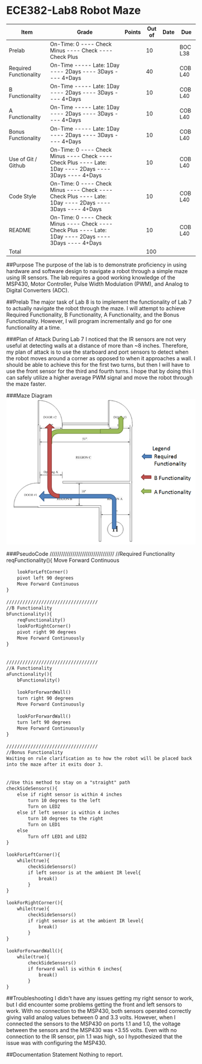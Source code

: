 ECE382-Lab8 Robot Maze
======================

Item	|Grade	|Points	|Out of	|Date	|Due
---|---|---|---|---|---
Prelab	|On-Time: 0 ---- Check Minus ---- Check ---- Check Plus	|	|10	|	|BOC L38
Required Functionality	|On-Time ----- Late: 1Day ---- 2Days ---- 3Days ---- 4+Days	|	|40	|	|COB L40
B Functionality	|On-Time ----- Late: 1Day ---- 2Days ---- 3Days ---- 4+Days	|	|10	|	|COB L40
A Functionality	|On-Time ----- Late: 1Day ---- 2Days ---- 3Days ---- 4+Days	|	|10	|	|COB L40
Bonus Functionality	|On-Time ----- Late: 1Day ---- 2Days ---- 3Days ---- 4+Days	|	|10	|	|COB L40
Use of Git / Github	|On-Time: 0 ---- Check Minus ---- Check ---- Check Plus ---- Late: 1Day ---- 2Days ---- 3Days ---- 4+Days	|	|10	|	|COB L40
Code Style	|On-Time: 0 ---- Check Minus ---- Check ---- Check Plus ---- Late: 1Day ---- 2Days ---- 3Days ---- 4+Days	|	|10	|	|COB L40
README	|On-Time: 0 ---- Check Minus ---- Check ---- Check Plus ---- Late: 1Day ---- 2Days ---- 3Days ---- 4+Days	|	|10	|	|COB L40
Total	|	|	|100	|


##Purpose
The purpose of the lab is to demonstrate proficiency in using hardware and software design to navigate a robot through a simple maze using IR sensors. The lab requires a good working knowledge of the MSP430, Motor Controller, Pulse Width Modulation (PWM), and Analog to Digital Converters (ADC).


##Prelab
The major task of Lab 8 is to implement the functionality of Lab 7 to actually navigate the robot through the maze. I will attempt to achieve Required Functionality, B Functionality, A Functionality, and the Bonus Functionality. However, I will program incrementally and go for one functionality at a time. 

###Plan of Attack
During Lab 7 I noticed that the IR sensors are not very useful at detecting walls at a distance of more than ~8 inches. Therefore, my plan of attack is to use the starboard and port sensors to detect when the robot moves around a corner as opposed to when it approaches a wall. I should be able to achieve this for the first two turns, but then I will have to use the front sensor for the third and fourth turns. I hope that by doing this I can safely utilize a higher average PWM signal and move the robot through the maze faster. 

###Maze Diagram
![alt text](https://github.com/jniquette/ECE382-Lab8/blob/master/images/map.png "Maze Diagram")
	
###PseudoCode
	//////////////////////////////////
	//Required Functionality
	reqFunctionality(){
		Move Forward Continuous
		
		lookForLeftCorner()
		pivot left 90 degrees
		Move Forward Continuous
	}
	
	//////////////////////////////////
	//B Functionality
	bFunctionality(){
		reqFunctionality()
		lookForRightCorner()
		pivot right 90 degrees
		Move Forward Continuously
	}
	
	
	//////////////////////////////////
	//A Functionality
	aFunctionality(){
		bFunctionality()
		
		lookForForwardWall()
		turn right 90 degrees
		Move Forward Continuously
		
		lookForForwardWall()
		turn left 90 degrees
		Move Forward Continuously
	}
	
	//////////////////////////////////
	//Bonus Functionality
	Waiting on rule clarification as to how the robot will be placed back into the maze after it exits door 3.

	
	//Use this method to stay on a "straight" path
	checkSideSensors(){
		else if right sensor is within 4 inches
			turn 10 degrees to the left
			Turn on LED2
		else if left sensor is within 4 inches
			turn 10 degrees to the right
			Turn on LED1
		else
			Turn off LED1 and LED2
	}
	
	lookForLeftCorner(){
		while(true){
			checkSideSensors()
			if left sensor is at the ambient IR level{
				break()
			}
	}
	
	lookForRightCorner(){
		while(true){
			checkSideSensors()
			if right sensor is at the ambient IR level{
				break()
			}
	}	
	
	lookForForwardWall(){
		while(true){
			checkSideSensors()
			if forward wall is within 6 inches{
				break()
			}
	}
	
##Troubleshooting
I didn't have any issues getting my right sensor to work, but I did encounter some problems getting the front and left sensors to work. With no connection to the MSP430, both sensors operated correctly giving valid analog values between 0 and 3.3 volts. However, when I connected the sensors to the MSP430 on ports 1.1 and 1.0, the voltage between the sensors and the MSP430 was +3.55 volts. Even with no connection to the IR sensor, pin 1.1 was high, so I hypothesized that the issue was with configuring the MSP430.
	
	
##Documentation Statement
Nothing to report.